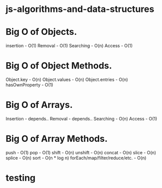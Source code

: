 # js-algorithms-and-data-structures

# Big O of Objects.
insertion - O(1)
Removal - O(1)
Searching - O(n)
Access - O(1)

# Big O of Object Methods.
Object.key - O(n)
Object.values - O(n)
Object.entries - O(n)
hasOwnProperty - O(1)

# Big O of Arrays.
Insertion - depends..
Removal - depends..
Searching - O(n)
Access - O(1)

# Big O of Array Methods.
push - O(1)
pop - O(1)
shift - O(n)
unshift - O(n)
concat - O(n)
slice - O(n)
splice - O(n)
sort - O(n * log n)
forEach/map/filter/reduce/etc. - O(n)

# testing